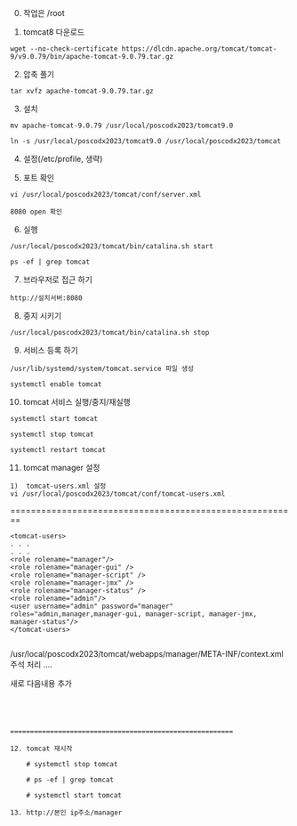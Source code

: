 0. 작업은 /root

1. tomcat8 다운로드

```
wget --no-check-certificate https://dlcdn.apache.org/tomcat/tomcat-9/v9.0.79/bin/apache-tomcat-9.0.79.tar.gz
```

2. 압축 풀기

```
tar xvfz apache-tomcat-9.0.79.tar.gz
```

3. 설치

```
mv apache-tomcat-9.0.79 /usr/local/poscodx2023/tomcat9.0

ln -s /usr/local/poscodx2023/tomcat9.0 /usr/local/poscodx2023/tomcat
```

4. 설정(/etc/profile, 생략)

5. 포트 확인

```
vi /usr/local/poscodx2023/tomcat/conf/server.xml

8080 open 확인
```

6. 실행

```
/usr/local/poscodx2023/tomcat/bin/catalina.sh start

ps -ef | grep tomcat
```

7. 브라우저로 접근 하기

```
http://설치서버:8080
```

8. 중지 시키기

```
/usr/local/poscodx2023/tomcat/bin/catalina.sh stop
```

9. 서비스 등록 하기

```
/usr/lib/systemd/system/tomcat.service 파일 생성

systemctl enable tomcat
```

10. tomcat 서비스 실행/중지/재실행

```
systemctl start tomcat

systemctl stop tomcat

systemctl restart tomcat
```

11. tomcat manager 설정

```
1)  tomcat-users.xml 설정
vi /usr/local/poscodx2023/tomcat/conf/tomcat-users.xml
```

========================================================

```
<tomcat-users>
. . .
. . .
<role rolename="manager"/>
<role rolename="manager-gui" />
<role rolename="manager-script" />
<role rolename="manager-jmx" />
<role rolename="manager-status" />
<role rolename="admin"/>
<user username="admin" password="manager" roles="admin,manager,manager-gui, manager-script, manager-jmx, manager-status"/>
</tomcat-users>


```

/usr/local/poscodx2023/tomcat/webapps/manager/META-INF/context.xml
주석 처리
<Context>
....
</Context>

새로 다음내용 추가
<Context antiResourceLocking="false" privileged="true" docBase="${catalina.home}/webapps/manager">
<Valve className="org.apache.catalina.valves.RemoteAddrValve"
         allow="^.*$" />
</Context>

```




========================================================

12. tomcat 재시작

    # systemctl stop tomcat

    # ps -ef | grep tomcat

    # systemctl start tomcat

13. http://본인 ip주소/manager
```

